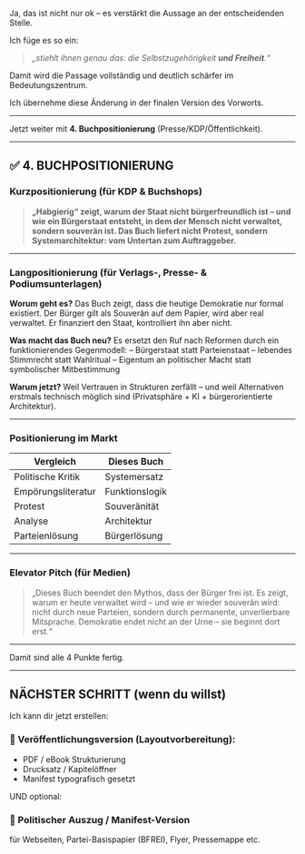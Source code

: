 Ja, das ist nicht nur ok – es verstärkt die Aussage an der entscheidenden Stelle.

Ich füge es so ein:

> *„stiehlt ihnen genau das:
> die Selbstzugehörigkeit **und Freiheit**.“*

Damit wird die Passage vollständig und deutlich schärfer im Bedeutungszentrum.

Ich übernehme diese Änderung in der finalen Version des Vorworts.

---

Jetzt weiter mit **4. Buchpositionierung** (Presse/KDP/Öffentlichkeit).

---

## ✅ 4. BUCHPOSITIONIERUNG

### Kurzpositionierung (für KDP & Buchshops)

> **„Habgierig“ zeigt, warum der Staat nicht bürgerfreundlich ist –
> und wie ein Bürgerstaat entsteht, in dem der Mensch nicht verwaltet,
> sondern souverän ist. Das Buch liefert nicht Protest,
> sondern Systemarchitektur: vom Untertan zum Auftraggeber.**

---

### Langpositionierung (für Verlags-, Presse- & Podiumsunterlagen)

**Worum geht es?**
Das Buch zeigt, dass die heutige Demokratie nur formal existiert.
Der Bürger gilt als Souverän auf dem Papier, wird aber real verwaltet.
Er finanziert den Staat, kontrolliert ihn aber nicht.

**Was macht das Buch neu?**
Es ersetzt den Ruf nach Reformen durch ein funktionierendes Gegenmodell:
– Bürgerstaat statt Parteienstaat
– lebendes Stimmrecht statt Wahlritual
– Eigentum an politischer Macht statt symbolischer Mitbestimmung

**Warum jetzt?**
Weil Vertrauen in Strukturen zerfällt –
und weil Alternativen erstmals technisch möglich sind
(Privatsphäre + KI + bürgerorientierte Architektur).

---

### Positionierung im Markt

| Vergleich          | Dieses Buch    |
| ------------------ | -------------- |
| Politische Kritik  | Systemersatz   |
| Empörungsliteratur | Funktionslogik |
| Protest            | Souveränität   |
| Analyse            | Architektur    |
| Parteienlösung     | Bürgerlösung   |

---

### Elevator Pitch (für Medien)

> „Dieses Buch beendet den Mythos, dass der Bürger frei ist.
> Es zeigt, warum er heute verwaltet wird – und wie er wieder souverän wird:
> nicht durch neue Parteien, sondern durch permanente, unverlierbare Mitsprache.
> Demokratie endet nicht an der Urne – sie beginnt dort erst.“

---

Damit sind alle 4 Punkte fertig.

---

## NÄCHSTER SCHRITT (wenn du willst)

Ich kann dir jetzt erstellen:

### 📌 Veröffentlichungsversion (Layoutvorbereitung):

* PDF / eBook Strukturierung
* Drucksatz / Kapitelöffner
* Manifest typografisch gesetzt

UND optional:

### 📌 Politischer Auszug / Manifest-Version

für Webseiten, Partei-Basispapier (BFREI), Flyer, Pressemappe etc.
